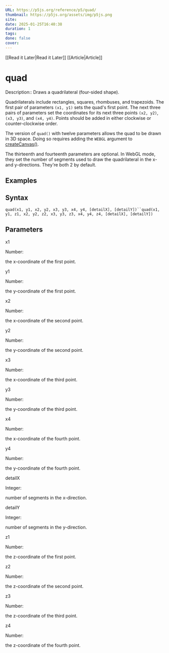 ```yaml
---
URL: https://p5js.org/reference/p5/quad/
thumbnail: https://p5js.org/assets/img/p5js.png
site: 
date: 2025-01-25T16:40:38
duration: 1
tags: 
done: false
cover: 
---
```

[[Read it Later|Read it Later]] [[Article|Article]] 
# quad

Description:: Draws a quadrilateral (four-sided shape).

Quadrilaterals include rectangles, squares, rhombuses, and trapezoids. The first pair of parameters `(x1, y1)` sets the quad's first point. The next three pairs of parameters set the coordinates for its next three points `(x2, y2)`, `(x3, y3)`, and `(x4, y4)`. Points should be added in either clockwise or counter-clockwise order.

The version of `quad()` with twelve parameters allows the quad to be drawn in 3D space. Doing so requires adding the `WEBGL` argument to [createCanvas()](https://p5js.org/reference/p5/createCanvas/).

The thirteenth and fourteenth parameters are optional. In WebGL mode, they set the number of segments used to draw the quadrilateral in the x- and y-directions. They're both 2 by default.

## Examples

## Syntax

`quad(x1, y1, x2, y2, x3, y3, x4, y4, [detailX], [detailY])``quad(x1, y1, z1, x2, y2, z2, x3, y3, z3, x4, y4, z4, [detailX], [detailY])`

## Parameters

x1

Number:

the x-coordinate of the first point.

y1

Number:

the y-coordinate of the first point.

x2

Number:

the x-coordinate of the second point.

y2

Number:

the y-coordinate of the second point.

x3

Number:

the x-coordinate of the third point.

y3

Number:

the y-coordinate of the third point.

x4

Number:

the x-coordinate of the fourth point.

y4

Number:

the y-coordinate of the fourth point.

detailX

Integer:

number of segments in the x-direction.

detailY

Integer:

number of segments in the y-direction.

z1

Number:

the z-coordinate of the first point.

z2

Number:

the z-coordinate of the second point.

z3

Number:

the z-coordinate of the third point.

z4

Number:

the z-coordinate of the fourth point.

